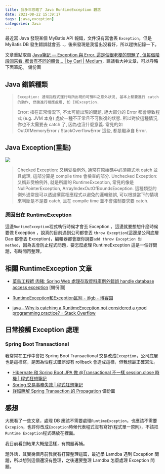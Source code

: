 ```yaml
---
title: 我多年忽略了 Java RuntimeException 觀念
date: 2021-08-22 15:39:17
tags: [java,exception]
categories: Java
---
```


最近寫 Java 發現某個 MyBatis API 報錯，文件沒有寫會丟 `Exception`，但是 MyBatis DB 發生錯誤就會丟…，後來發現是我當出沒看好，所以趕快記錄一下。


<!--more-->

文章重點取自 [Java筆記 — Exception 與 Error. 這是個很老梗的問題了, 但每個階段回來看, 都會有不同的體會… | by Carl | Medium](https://medium.com/@clu1022/java%E7%AD%86%E8%A8%98-exception-%E8%88%87-error-dbdf9a9b0909)，建議看大神文章，可以呼略下面筆記。 備份圖

## Java 錯誤種類

>     Exception: 通常指程式運行時所出現的可預料之意外狀況, 基本上都要進行 catch 的動作, 然後進行相應處理, 如 IOException.
>    Error: 指在正常情況下, 不太可能出現的問題, 絕大部分的 Error 都會導致程式 (e.g. JVM 本身) 處於一種不正常且不可恢復的狀態. 所以對於這種情況, 你也不太需要去 catch 了, 因為也沒什麼意義. 常見的如 OutOfMemoryError / StackOverflowError 這些, 都是繼承自 Error.

## Java Exception(重點)

![](https://imgur.com/kZ0fgK7)

>    Checked Exception: 又稱受檢例外, 通常在原始碼中必須顯式地 catch 並且處理, 這部分算是 compile time 會檢查的部分.
>    Unchecked Exception: 又稱非受檢例外, 就是所謂的 RuntimeException, 常見的像是 NullPointerException, ArrayIndexOutOfBoundsException. 這種類型的例外通常是可以透過撰寫相應程式以避免的邏輯錯誤, 可以根據當下的情境來判斷是不是要 catch, 且在 compile time 並不會強制要求要 catch.

### 原因出在 RuntimeException

這邊`RuntimeException`程式執行時候才會丟 Exception ，這邊就要想想什麼時候要做 Exception ，說真的目前遇到公司都會丟 `throw Exception`(這邊是公司底層 Dao 都會丟 Exception)，編輯器都會跟你說要`add throw Exception 到 method`，因為丟會防止程式問題，要怎麼處理 RuntimeException 這是一個好問題，有時間再整理。


## 相關 RuntimeException 文章

- [菜鳥工程師 肉豬: Spring Web 處理存取資料庫例外錯誤 handle database access exception](https://matthung0807.blogspot.com/2020/06/spring-web-handle-database-access.html) [備份圖]

- [RuntimeException和Exception区别 - jtlgb - 博客园](https://www.cnblogs.com/jtlgb/p/5985120.html)

- [java - Why is catching a RuntimeException not considered a good programming practice? - Stack Overflow](https://stackoverflow.com/questions/24344511/why-is-catching-a-runtimeexception-not-considered-a-good-programming-practice)


## 日常接觸 Exception 處理

### Spring Boot Transactional

我常常在工作中會把 Spring Boot Transactional 交易改成`Exception`，公司底層也是這樣寫，是因為怕程式錯誤沒有 rollback 會造成這樣，但我想最正確寫法。

- [Hibernate 和 Spring Boot JPA 做 @Transactional 不一樣 session.close 時機 | 程式狂想筆記](https://malagege.github.io/blog/2020/09/06/Hibernate-%E5%92%8C-Spring-Boot-JPA-%E5%81%9A-Transactional-%E4%B8%8D%E4%B8%80%E6%A8%A3-session-close-%E6%99%82%E6%A9%9F/)
- [Spring 交易事務失效 | 程式狂想筆記](https://malagege.github.io/blog/2020/08/27/Hibernate-%E4%BA%A4%E6%98%93%E4%BA%8B%E5%8B%99%E5%A4%B1%E6%95%88/)
- [詳細瞭解 Spring Transaction 的 Propagation](https://www.tpisoftware.com/tpu/articleDetails/2092) 備份圖

## 感想

大概看了一些文章，處理 DB 應該不需要處理`RuntimeException`，也應該不需要 `Excepion`，也許你改成`Exception`時候代表程式沒有寫好(程式單一原則)，不該把`Runtime Exception`程式碼放在裡面。

我目前看到結果大概是這樣，有問題再補。


題外話，其實幾個月前我就有打算整理這篇，最近學 Lamdba 遇到 Exception 問題，所以想到這個還沒有整理，之後還要整理 Lamdba 怎麼處理 Exception 問題。